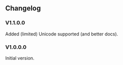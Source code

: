## Changelog

### V1.1.0.0

Added (limited) Unicode supported (and better docs).

### V1.0.0.0

Initial version.
